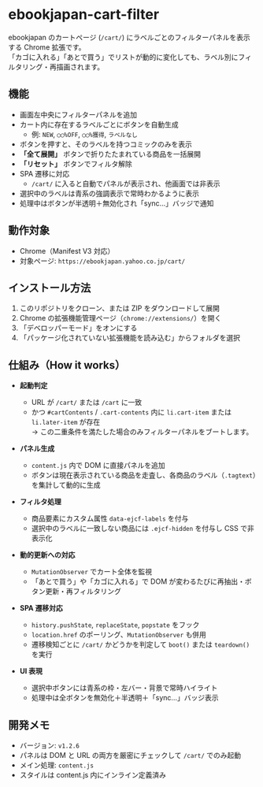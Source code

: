 # ebookjapan-cart-filter

ebookjapan のカートページ (`/cart/`) にラベルごとのフィルターパネルを表示する Chrome 拡張です。  
「カゴに入れる」「あとで買う」でリストが動的に変化しても、ラベル別にフィルタリング・再描画されます。

## 機能

- 画面左中央にフィルターパネルを追加
- カート内に存在するラベルごとにボタンを自動生成  
  - 例: `NEW`, `◯◯%OFF`, `◯◯%獲得`, `ラベルなし`
- ボタンを押すと、そのラベルを持つコミックのみを表示
- **「全て展開」** ボタンで折りたたまれている商品を一括展開
- **「リセット」** ボタンでフィルタ解除
- SPA 遷移に対応  
  - `/cart/` に入ると自動でパネルが表示され、他画面では非表示
- 選択中のラベルは青系の強調表示で常時わかるように表示
- 処理中はボタンが半透明＋無効化され「sync…」バッジで通知

## 動作対象

- Chrome（Manifest V3 対応）
- 対象ページ: `https://ebookjapan.yahoo.co.jp/cart/`

## インストール方法

1. このリポジトリをクローン、または ZIP をダウンロードして展開
2. Chrome の拡張機能管理ページ（`chrome://extensions/`）を開く
3. 「デベロッパーモード」をオンにする
4. 「パッケージ化されていない拡張機能を読み込む」からフォルダを選択

## 仕組み（How it works）

- **起動判定**  
  - URL が `/cart/` または `/cart` に一致  
  - かつ `#cartContents` / `.cart-contents` 内に `li.cart-item` または `li.later-item` が存在  
  → この二重条件を満たした場合のみフィルターパネルをブートします。  

- **パネル生成**  
  - `content.js` 内で DOM に直接パネルを追加  
  - ボタンは現在表示されている商品を走査し、各商品のラベル（`.tagtext`）を集計して動的に生成  

- **フィルタ処理**  
  - 商品要素にカスタム属性 `data-ejcf-labels` を付与  
  - 選択中のラベルに一致しない商品には `.ejcf-hidden` を付与し CSS で非表示化  

- **動的更新への対応**  
  - `MutationObserver` でカート全体を監視  
  - 「あとで買う」や「カゴに入れる」で DOM が変わるたびに再抽出・ボタン更新・再フィルタリング  

- **SPA 遷移対応**  
  - `history.pushState`, `replaceState`, `popstate` をフック  
  - `location.href` のポーリング、`MutationObserver` も併用  
  - 遷移検知ごとに `/cart/` かどうかを判定して `boot()` または `teardown()` を実行  

- **UI 表現**  
  - 選択中ボタンには青系の枠・左バー・背景で常時ハイライト  
  - 処理中は全ボタンを無効化＋半透明＋「sync…」バッジ表示  

## 開発メモ

- バージョン: `v1.2.6`
- パネルは DOM と URL の両方を厳密にチェックして `/cart/` でのみ起動
- メイン処理: `content.js`
- スタイルは content.js 内にインライン定義済み

